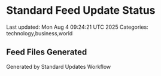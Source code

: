 # Standard Feed Update Status
Last updated: Mon Aug  4 09:24:21 UTC 2025
Categories: technology,business,world

## Feed Files Generated

Generated by Standard Updates Workflow
